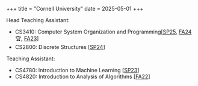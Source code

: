 +++
title = "Cornell University"
date = 2025-05-01
+++

Head Teaching Assistant:

- CS3410: Computer System Organization and Programming[[SP25](https://www.cs.cornell.edu/courses/cs3410/2025sp/), [FA24](https://www.cs.cornell.edu/courses/cs3410/2024fa/)&#127942;, [FA23](https://classes.cornell.edu/browse/roster/FA23/class/CS/3410)]
- CS2800: Discrete Structures [[SP24](https://classes.cornell.edu/browse/roster/SP24/class/CS/2800)]

Teaching Assistant:
- CS4780: Introduction to Machine Learning [[SP23](https://classes.cornell.edu/browse/roster/SP23/class/CS/4780)]
- CS4820: Introduction to Analysis of Algorithms [[FA22](https://classes.cornell.edu/browse/roster/FA23/class/CS/4820)]
